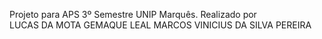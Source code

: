 Projeto para APS 3º Semestre UNIP Marquês.
Realizado por  
            LUCAS DA MOTA GEMAQUE LEAL
                MARCOS VINICIUS DA SILVA PEREIRA 
